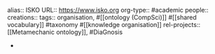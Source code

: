 alias:: ISKO
URL:: https://www.isko.org
org-type:: #academic 
people::
creations:: 
tags:: organisation, #[[ontology (CompSci)]] #[[shared vocabulary]] #taxonomy #[[knowledge organisation]]
rel-projects:: [[Metamechanic ontology]], #DiaGnosis 


-